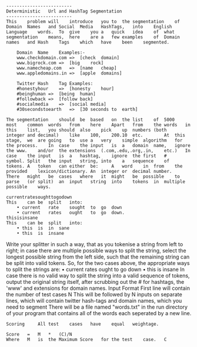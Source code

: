 	-------------------------
	Deterministic	Url	and	HashTag	Segmentation	
	-------------------------
	This	problem	will	introduce	you	to	the	segmentation	of	Domain	Names	and	Social	Media	HashTags,	into	English	Language	words.	To	give	you	a	quick	idea	of	what	segmentation	means,	here	are	a	few	examples	of	Domain	names	and	Hash	Tags	which	have	been	segmented.		
		
		Domain	Name	Examples:-		
		www.checkdomain.com	=>	[check	domain]		
		www.bigrock.com	=>	[big	rock]		
		www.namecheap.com	=>	[name	cheap]	
		www.appledomains.in	=>	[apple	domains]	
		
		Twitter	Hash	Tag	Examples:	
		#honestyhour	=>	[honesty	hour]	
		#beinghuman	=>	[being	human]	
		#followback	=>	[follow	back]	
		#socialmedia	=>	[social	media]	
		#30secondstoearth	=>	[30	seconds	to	earth]	
		
	The	segmentation	should	be	based	on	the	list	of	5000	most	common	words	from	here	Apart	from	the	words	in	this	list,	you	should	also	pick	up	numbers	(both	integer	and	decimal)	like	100,	200.10	etc.		At	this	stage,	we	are	going	to	use	a	very	simple	algorithm	for	the	process.	In	case	the	input	is	a	domain	name,	ignore	the	www.	and/or	the	extensions	(.com,.edu,.org,.in,	etc.)	In	case	the	input	is	a	hashtag,	ignore	the	first	#	symbol.	Split	the	input	string,	into	a	sequence	of	tokens.	A	token	can	either	be:		A	word	in	from	the	provided	lexicon/dictionary.	An	integer	or	decimal	number.		There	might	be	cases	where	it	might	be	possible	to	parse	(or	split)	an	input	string	into	tokens	in	multiple	possible	ways.							
	
	currentratesoughttogodown			
	This	can	be	split	into:	
		• current	rate	sought	to	go	down	
		• current	rates	ought	to	go	down.		
	thisisinsane		
	This	can	be	split	into:	
		• this	is	in	sane	
		• this	is	insane		
Write	your	splitter	in	such	a	way,	that	as	you	tokenise	a	string	from	left	to	right;	in	case	there	are	multiple	possible	ways	to	split	the	string,		select	the	longest	possible	string	from	the	left	side,	such	that	the	remaining	string	can	be	split	into	valid	tokens.	So,	for	the	two	cases	above,	the	appropriate	ways	to	split	the	strings	are:		• current	rates	ought	to	go	down	• this	is	insane		In	case	there	is	no	valid	way	to	split	the	string	into	a	valid	sequence	of	tokens,	output	the	original	string	itself,	after	scrubbing	out	the	#	for	hashtags,	the	'www'	and	extensions	for	domain	names.		Input	Format		First	line	will	contain	the	number	of	test	cases	N		This	will	be	followed	by	N	inputs	on	separate	lines,	which	will	contain	twitter	hash-tags	and	domain	names,	which	you	need	to	segment		There	will	be	a	file	named	"words.txt"	in	the	run	directory	of	your	program	that	contains	all	of	the	words	each	seperated	by	a	new	line.	
	
	Scoring		All	test	cases	have	equal	weightage.	

	Score	=	M	*	(C)/N	
	Where	M	is	the	Maximum	Score	for	the	test	case.	C